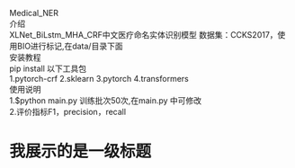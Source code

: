 Medical_NER  
介绍  
XLNet_BiLstm_MHA_CRF中文医疗命名实体识别模型 数据集：CCKS2017，使用BIO进行标记,在data/目录下面  
安装教程  
pip install 以下工具包  
1.pytorch-crf 2.sklearn 3.pytorch 4.transformers  
使用说明  
1.$python main.py 训练批次50次,在main.py 中可修改  
2.评价指标F1，precision，recall  


我展示的是一级标题
=================
